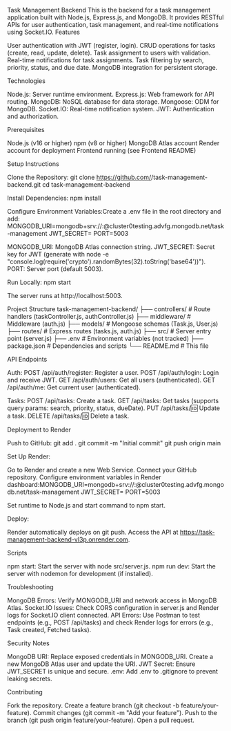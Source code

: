 Task Management Backend
This is the backend for a task management application built with Node.js, Express.js, and MongoDB. It provides RESTful APIs for user authentication, task management, and real-time notifications using Socket.IO.
Features

User authentication with JWT (register, login).
CRUD operations for tasks (create, read, update, delete).
Task assignment to users with validation.
Real-time notifications for task assignments.
Task filtering by search, priority, status, and due date.
MongoDB integration for persistent storage.

Technologies

Node.js: Server runtime environment.
Express.js: Web framework for API routing.
MongoDB: NoSQL database for data storage.
Mongoose: ODM for MongoDB.
Socket.IO: Real-time notification system.
JWT: Authentication and authorization.

Prerequisites

Node.js (v16 or higher)
npm (v8 or higher)
MongoDB Atlas account
Render account for deployment
Frontend running (see Frontend README)

Setup Instructions

Clone the Repository:
git clone https://github.com/<your-repo>/task-management-backend.git
cd task-management-backend


Install Dependencies:
npm install


Configure Environment Variables:Create a .env file in the root directory and add:
MONGODB_URI=mongodb+srv://<username>:<password>@cluster0testing.advfg.mongodb.net/task-management
JWT_SECRET=<your-secure-jwt-secret>
PORT=5003


MONGODB_URI: MongoDB Atlas connection string.
JWT_SECRET: Secret key for JWT (generate with node -e "console.log(require('crypto').randomBytes(32).toString('base64'))").
PORT: Server port (default 5003).


Run Locally:
npm start

The server runs at http://localhost:5003.


Project Structure
task-management-backend/
├── controllers/        # Route handlers (taskController.js, authController.js)
├── middleware/         # Middleware (auth.js)
├── models/             # Mongoose schemas (Task.js, User.js)
├── routes/             # Express routes (tasks.js, auth.js)
├── src/                # Server entry point (server.js)
├── .env                # Environment variables (not tracked)
├── package.json        # Dependencies and scripts
└── README.md           # This file

API Endpoints

Auth:
POST /api/auth/register: Register a user.
POST /api/auth/login: Login and receive JWT.
GET /api/auth/users: Get all users (authenticated).
GET /api/auth/me: Get current user (authenticated).


Tasks:
POST /api/tasks: Create a task.
GET /api/tasks: Get tasks (supports query params: search, priority, status, dueDate).
PUT /api/tasks/:id: Update a task.
DELETE /api/tasks/:id: Delete a task.



Deployment to Render

Push to GitHub:
git add .
git commit -m "Initial commit"
git push origin main


Set Up Render:

Go to Render and create a new Web Service.
Connect your GitHub repository.
Configure environment variables in Render dashboard:MONGODB_URI=mongodb+srv://<username>:<password>@cluster0testing.advfg.mongodb.net/task-management
JWT_SECRET=<your-secure-jwt-secret>
PORT=5003


Set runtime to Node.js and start command to npm start.


Deploy:

Render automatically deploys on git push.
Access the API at https://task-management-backend-vl3p.onrender.com.



Scripts

npm start: Start the server with node src/server.js.
npm run dev: Start the server with nodemon for development (if installed).

Troubleshooting

MongoDB Errors: Verify MONGODB_URI and network access in MongoDB Atlas.
Socket.IO Issues: Check CORS configuration in server.js and Render logs for Socket.IO client connected.
API Errors: Use Postman to test endpoints (e.g., POST /api/tasks) and check Render logs for errors (e.g., Task created, Fetched tasks).

Security Notes

MongoDB URI: Replace exposed credentials in MONGODB_URI. Create a new MongoDB Atlas user and update the URI.
JWT Secret: Ensure JWT_SECRET is unique and secure.
.env: Add .env to .gitignore to prevent leaking secrets.

Contributing

Fork the repository.
Create a feature branch (git checkout -b feature/your-feature).
Commit changes (git commit -m "Add your feature").
Push to the branch (git push origin feature/your-feature).
Open a pull request.

